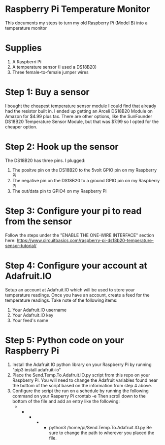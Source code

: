 # Raspberry Pi Temperature Monitor
This documents my steps to turn my old Raspberry Pi (Model B) into a temperature monitor

# Supplies
1. A Raspberri Pi
2. A temperature sensor (I used a DS18B20)
3. Three female-to-female jumper wires

# Step 1: Buy a sensor
I bought the cheapest temperature sensor module I could find that already had the resistor built in.  I ended up getting an Arceli DS18B20 Module on Amazon for $4.99 plus tax.  There are other options, like the SunFounder DS18B20 Temperature Sensor Module, but that was $7.99 so I opted for the cheaper option.

# Step 2: Hook up the sensor
The DS18B20 has three pins. I plugged:
1. The positve pin on the DS18B20 to the 5volt GPIO pin on my Raspberry Pi
2. The negative pin on the DS18B20 to a ground GPIO pin on my Raspberry Pi
3. The out/data pin to GPIO4 on my Raspberry Pi

# Step 3: Configure your pi to read from the sensor
Follow the steps under the "ENABLE THE ONE-WIRE INTERFACE" section here: https://www.circuitbasics.com/raspberry-pi-ds18b20-temperature-sensor-tutorial/

# Step 4: Configure your account at Adafruit.IO
Setup an account at Adafruit.IO which will be used to store your temperature readings.  Once you have an account, create a feed for the temperature readings.  Take note of the following items:
1. Your Adafruit.IO username
2. Your Adafruit.IO key
3. Your feed's name

# Step 5: Python code on your Raspberry Pi
1. Install the Adafruit IO python library on your Raspberry Pi by running "pip3 install adafruit-io"
2. Place the Send.Temp.To.Adafruit.IO.py script from this repo on your Raspberry Pi.  You will need to change the Adafruit variables found near the bottom of the script based on the information from step 4 above.
3. Configure the script the run on a schedule by running the following command on your Rasperry Pi
    crontab -e
Then scroll down to the bottom of the file and add an entry like the following:
    * * * * * python3 /home/pi/Send.Temp.To.Adafruit.IO.py
Be sure to change the path to wherever you placed the file.
